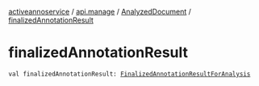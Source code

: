 [activeannoservice](../../index.md) / [api.manage](../index.md) / [AnalyzedDocument](index.md) / [finalizedAnnotationResult](./finalized-annotation-result.md)

# finalizedAnnotationResult

`val finalizedAnnotationResult: `[`FinalizedAnnotationResultForAnalysis`](../-finalized-annotation-result-for-analysis/index.md)